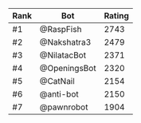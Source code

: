 Rank|Bot|Rating
---|---|---
#1|@RaspFish|2743
#2|@Nakshatra3|2479
#3|@NilatacBot|2371
#4|@OpeningsBot|2320
#5|@CatNail|2154
#6|@anti-bot|2150
#7|@pawnrobot|1904
